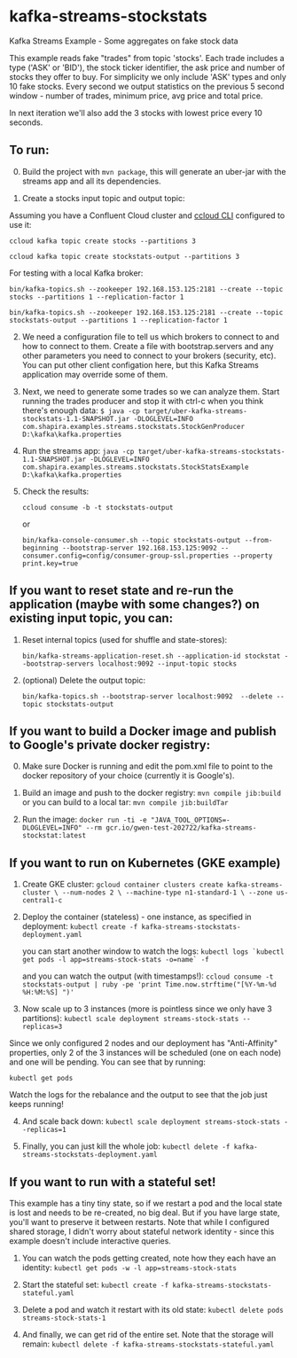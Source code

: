 # kafka-streams-stockstats
Kafka Streams Example - Some aggregates on fake stock data

This example reads fake "trades" from topic 'stocks'. Each trade includes a type ('ASK' or 'BID'), the stock ticker identifier, the ask price and number of stocks they offer to buy.
For simplicity we only include 'ASK' types and only 10 fake stocks. Every second we output statistics on the previous 5 second window - number of trades, minimum price, avg price and total price.

In next iteration we'll also add the 3 stocks with lowest price every 10 seconds.

## To run:
0. Build the project with `mvn package`, this will generate an uber-jar with the streams app and all its dependencies.

1. Create a stocks input topic and output topic:

Assuming you have a Confluent Cloud cluster and [ccloud CLI](https://docs.confluent.io/ccloud-cli/current/install.html) configured to use it:

    
    ccloud kafka topic create stocks --partitions 3
    
    ccloud kafka topic create stockstats-output --partitions 3
    
    
For testing with a local Kafka broker:

    
    bin/kafka-topics.sh --zookeeper 192.168.153.125:2181 --create --topic stocks --partitions 1 --replication-factor 1
    
    bin/kafka-topics.sh --zookeeper 192.168.153.125:2181 --create --topic stockstats-output --partitions 1 --replication-factor 1
   
   
2. We need a configuration file to tell us which brokers to connect to and how to connect to them. Create a file with bootstrap.servers and any other parameters you need to connect to your brokers (security, etc). You can put other client configation here, but this Kafka Streams application may override some of them.

3. Next, we need to generate some trades so we can analyze them. Start running the trades producer and stop it with ctrl-c when you think there's enough data:
`$ java -cp target/uber-kafka-streams-stockstats-1.1-SNAPSHOT.jar -DLOGLEVEL=INFO com.shapira.examples.streams.stockstats.StockGenProducer D:\kafka\kafka.properties`

4. Run the streams app:
`java -cp target/uber-kafka-streams-stockstats-1.1-SNAPSHOT.jar -DLOGLEVEL=INFO com.shapira.examples.streams.stockstats.StockStatsExample D:\kafka\kafka.properties`

5. Check the results:

   `ccloud consume -b -t stockstats-output`

   or

   `bin/kafka-console-consumer.sh --topic stockstats-output --from-beginning --bootstrap-server 192.168.153.125:9092 --consumer.config=config/consumer-group-ssl.properties --property print.key=true`

## If you want to reset state and re-run the application (maybe with some changes?) on existing input topic, you can:

1. Reset internal topics (used for shuffle and state-stores):

    `bin/kafka-streams-application-reset.sh --application-id stockstat --bootstrap-servers localhost:9092 --input-topic stocks`

2. (optional) Delete the output topic:

    `bin/kafka-topics.sh --bootstrap-server localhost:9092  --delete --topic stockstats-output`
    
    
## If you want to build a Docker image and publish to Google's private docker registry:
    
0. Make sure Docker is running and edit the pom.xml file to point to the docker repository of your choice (currently it is Google's).

1. Build an image and push to the docker registry: `mvn compile jib:build`
or you can build to a local tar: `mvn compile jib:buildTar`

2. Run the image: `docker run -ti -e "JAVA_TOOL_OPTIONS=-DLOGLEVEL=INFO" --rm gcr.io/gwen-test-202722/kafka-streams-stockstat:latest`

## If you want to run on Kubernetes (GKE example)

1. Create GKE cluster:
`gcloud container clusters create kafka-streams-cluster \
     --num-nodes 2 \
     --machine-type n1-standard-1 \
     --zone us-central1-c`
     
2. Deploy the container (stateless) - one instance, as specified in deployment:
`kubectl create -f kafka-streams-stockstats-deployment.yaml`

   you can start another window to watch the logs:
``kubectl logs `kubectl get pods -l app=streams-stock-stats -o=name` -f``

   and you can watch the output (with timestamps!):
`ccloud consume -t stockstats-output | ruby -pe 'print Time.now.strftime("[%Y-%m-%d %H:%M:%S] ")'`

3. Now scale up to 3 instances (more is pointless since we only have 3 partitions):
`kubectl scale deployment streams-stock-stats --replicas=3`

  Since we only configured 2 nodes and our deployment has "Anti-Affinity" properties, only 2 of the 3 instances will be scheduled (one on each node) and one will be pending. You can see that by running:
  
  `kubectl get pods`

   Watch the logs for the rebalance and the output to see that the job just keeps running!

4. And scale back down:
`kubectl scale deployment streams-stock-stats --replicas=1`

5. Finally, you can just kill the whole job:
`kubectl delete -f kafka-streams-stockstats-deployment.yaml`

## If you want to run with a stateful set!

This example has a tiny tiny state, so if we restart a pod and the local state is lost and needs to be re-created, no big deal. But if you have large state, you'll want to preserve it between restarts. Note that while I configured shared storage, I didn't worry about stateful network identity - since this example doesn't include interactive queries.

1. You can watch the pods getting created, note how they each have an identity:
`kubectl get pods -w -l app=streams-stock-stats`

2. Start the stateful set: `kubectl create -f kafka-streams-stockstats-stateful.yaml`

3. Delete a pod and watch it restart with its old state:
`kubectl delete pods streams-stock-stats-1`

4. And finally, we can get rid of the entire set. Note that the storage will remain:
`kubectl delete -f kafka-streams-stockstats-stateful.yaml`

